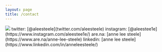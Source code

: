 ```yaml
---
layout: page
title: /contact
---
```


<img src="../assets/img/field.jpg"/>
twitter: [@aleesteele](twitter.com/aleesteele)
instagram: [@aleestee1e](https://www.instagram.com/aleestee1e/)
are.na: [anne lee steele](https://www.are.na/anne-lee-steele)
linkedin: [anne lee steele](https://www.linkedin.com/in/anneleesteele/)
